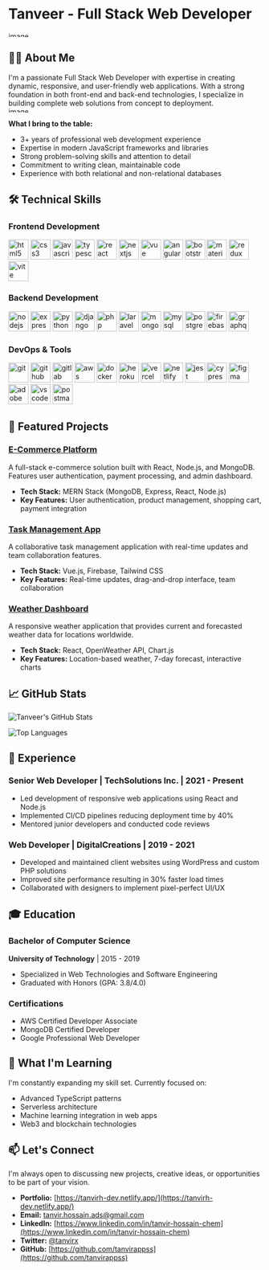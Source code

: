 
# Tanveer - Full Stack Web Developer
<img width="1000" height="10" alt="image" src="https://github.com/user-attachments/assets/36068d4d-7c31-4de5-ac4f-4f88a23e8be9" />

## 👨‍💻 About Me

I'm a passionate Full Stack Web Developer with expertise in creating dynamic, responsive, and user-friendly web applications. With a strong foundation in both front-end and back-end technologies, I specialize in building complete web solutions from concept to deployment.
<img width="1000" height="10" alt="image" src="https://github.com/user-attachments/assets/36068d4d-7c31-4de5-ac4f-4f88a23e8be9" />

**What I bring to the table:**
- 3+ years of professional web development experience
- Expertise in modern JavaScript frameworks and libraries
- Strong problem-solving skills and attention to detail
- Commitment to writing clean, maintainable code
- Experience with both relational and non-relational databases

## 🛠️ Technical Skills  

### Frontend Development  
<p align="left">  
  <img src="https://cdn.jsdelivr.net/gh/devicons/devicon/icons/html5/html5-original.svg" alt="html5" width="40" height="40"/>  
  <img src="https://cdn.jsdelivr.net/gh/devicons/devicon/icons/css3/css3-original.svg" alt="css3" width="40" height="40"/>  
  <img src="https://cdn.jsdelivr.net/gh/devicons/devicon/icons/javascript/javascript-original.svg" alt="javascript" width="40" height="40"/>  
  <img src="https://cdn.jsdelivr.net/gh/devicons/devicon/icons/typescript/typescript-original.svg" alt="typescript" width="40" height="40"/>  
  <img src="https://cdn.jsdelivr.net/gh/devicons/devicon/icons/react/react-original.svg" alt="react" width="40" height="40"/>  
  <img src="https://cdn.jsdelivr.net/gh/devicons/devicon/icons/nextjs/nextjs-original.svg" alt="nextjs" width="40" height="40"/>  
  <img src="https://cdn.jsdelivr.net/gh/devicons/devicon/icons/vuejs/vuejs-original.svg" alt="vue" width="40" height="40"/>  
  <img src="https://cdn.jsdelivr.net/gh/devicons/devicon/icons/angularjs/angularjs-original.svg" alt="angular" width="40" height="40"/>  
  <img src="https://cdn.jsdelivr.net/gh/devicons/devicon/icons/bootstrap/bootstrap-original.svg" alt="bootstrap" width="40" height="40"/>  
  <img src="https://cdn.jsdelivr.net/gh/devicons/devicon/icons/materialui/materialui-original.svg" alt="materialui" width="40" height="40"/>  
  <img src="https://cdn.jsdelivr.net/gh/devicons/devicon/icons/redux/redux-original.svg" alt="redux" width="40" height="40"/>  
  <img src="https://cdn.jsdelivr.net/gh/devicons/devicon/icons/vite/vite-original.svg" alt="vite" width="40" height="40"/>  
</p>  

### Backend Development  
<p align="left">  
  <img src="https://cdn.jsdelivr.net/gh/devicons/devicon/icons/nodejs/nodejs-original.svg" alt="nodejs" width="40" height="40"/>  
  <img src="https://cdn.jsdelivr.net/gh/devicons/devicon/icons/express/express-original.svg" alt="express" width="40" height="40"/>  
  <img src="https://cdn.jsdelivr.net/gh/devicons/devicon/icons/python/python-original.svg" alt="python" width="40" height="40"/>  
  <img src="https://cdn.jsdelivr.net/gh/devicons/devicon/icons/django/django-plain.svg" alt="django" width="40" height="40"/>  
  <img src="https://cdn.jsdelivr.net/gh/devicons/devicon/icons/php/php-original.svg" alt="php" width="40" height="40"/>  
  <img src="https://cdn.jsdelivr.net/gh/devicons/devicon/icons/laravel/laravel-plain.svg" alt="laravel" width="40" height="40"/>  
  <img src="https://cdn.jsdelivr.net/gh/devicons/devicon/icons/mongodb/mongodb-original.svg" alt="mongodb" width="40" height="40"/>  
  <img src="https://cdn.jsdelivr.net/gh/devicons/devicon/icons/mysql/mysql-original.svg" alt="mysql" width="40" height="40"/>  
  <img src="https://cdn.jsdelivr.net/gh/devicons/devicon/icons/postgresql/postgresql-original.svg" alt="postgresql" width="40" height="40"/>  
  <img src="https://cdn.jsdelivr.net/gh/devicons/devicon/icons/firebase/firebase-plain.svg" alt="firebase" width="40" height="40"/>  
  <img src="https://cdn.jsdelivr.net/gh/devicons/devicon/icons/graphql/graphql-plain.svg" alt="graphql" width="40" height="40"/>  
</p>  

### DevOps & Tools  
<p align="left">  
  <img src="https://cdn.jsdelivr.net/gh/devicons/devicon/icons/git/git-original.svg" alt="git" width="40" height="40"/>  
  <img src="https://cdn.jsdelivr.net/gh/devicons/devicon/icons/github/github-original.svg" alt="github" width="40" height="40"/>  
  <img src="https://cdn.jsdelivr.net/gh/devicons/devicon/icons/gitlab/gitlab-original.svg" alt="gitlab" width="40" height="40"/>  
  <img src="https://cdn.jsdelivr.net/gh/devicons/devicon/icons/aws/aws-original.svg" alt="aws" width="40" height="40"/>  
  <img src="https://cdn.jsdelivr.net/gh/devicons/devicon/icons/docker/docker-original.svg" alt="docker" width="40" height="40"/>  
  <img src="https://cdn.jsdelivr.net/gh/devicons/devicon/icons/heroku/heroku-original.svg" alt="heroku" width="40" height="40"/>  
  <img src="https://cdn.jsdelivr.net/gh/devicons/devicon/icons/vercel/vercel-original.svg" alt="vercel" width="40" height="40"/>  
  <img src="https://cdn.jsdelivr.net/gh/devicons/devicon/icons/netlify/netlify-original.svg" alt="netlify" width="40" height="40"/>  
  <img src="https://cdn.jsdelivr.net/gh/devicons/devicon/icons/jest/jest-plain.svg" alt="jest" width="40" height="40"/>  
  <img src="https://cdn.jsdelivr.net/gh/devicons/devicon/icons/cypressio/cypressio-original.svg" alt="cypress" width="40" height="40"/>  
  <img src="https://cdn.jsdelivr.net/gh/devicons/devicon/icons/figma/figma-original.svg" alt="figma" width="40" height="40"/>  
  <img src="https://cdn.jsdelivr.net/gh/devicons/devicon/icons/xd/xd-plain.svg" alt="adobe xd" width="40" height="40"/>  
  <img src="https://cdn.jsdelivr.net/gh/devicons/devicon/icons/vscode/vscode-original.svg" alt="vscode" width="40" height="40"/>  
  <img src="https://cdn.jsdelivr.net/gh/devicons/devicon/icons/postman/postman-original.svg" alt="postman" width="40" height="40"/>  
</p>  

## 🚀 Featured Projects

### [E-Commerce Platform](https://github.com/tanveer/ecommerce-platform)
A full-stack e-commerce solution built with React, Node.js, and MongoDB. Features user authentication, payment processing, and admin dashboard.
- **Tech Stack:** MERN Stack (MongoDB, Express, React, Node.js)
- **Key Features:** User authentication, product management, shopping cart, payment integration

### [Task Management App](https://github.com/tanveer/task-manager)
A collaborative task management application with real-time updates and team collaboration features.
- **Tech Stack:** Vue.js, Firebase, Tailwind CSS
- **Key Features:** Real-time updates, drag-and-drop interface, team collaboration

### [Weather Dashboard](https://github.com/tanveer/weather-dashboard)
A responsive weather application that provides current and forecasted weather data for locations worldwide.
- **Tech Stack:** React, OpenWeather API, Chart.js
- **Key Features:** Location-based weather, 7-day forecast, interactive charts

## 📈 GitHub Stats

![Tanveer's GitHub Stats](https://github-readme-stats.vercel.app/api?username=tanveer&show_icons=true&theme=radical)

![Top Languages](https://github-readme-stats.vercel.app/api/top-langs/?username=tanveer&layout=compact&theme=radical)

## 💼 Experience

### Senior Web Developer | TechSolutions Inc. | 2021 - Present
- Led development of responsive web applications using React and Node.js
- Implemented CI/CD pipelines reducing deployment time by 40%
- Mentored junior developers and conducted code reviews

### Web Developer | DigitalCreations | 2019 - 2021
- Developed and maintained client websites using WordPress and custom PHP solutions
- Improved site performance resulting in 30% faster load times
- Collaborated with designers to implement pixel-perfect UI/UX

## 🎓 Education

### Bachelor of Computer Science
**University of Technology** | 2015 - 2019
- Specialized in Web Technologies and Software Engineering
- Graduated with Honors (GPA: 3.8/4.0)

### Certifications
- AWS Certified Developer Associate
- MongoDB Certified Developer
- Google Professional Web Developer

## 🌟 What I'm Learning

I'm constantly expanding my skill set. Currently focused on:
- Advanced TypeScript patterns
- Serverless architecture
- Machine learning integration in web apps
- Web3 and blockchain technologies

## 📫 Let's Connect

I'm always open to discussing new projects, creative ideas, or opportunities to be part of your vision.

- **Portfolio:** [https://tanvirh-dev.netlify.app/](https://tanvirh-dev.netlify.app/)
- **Email:** tanvir.hossain.ads@gmail.com
- **LinkedIn:** [https://www.linkedin.com/in/tanvir-hossain-chem](https://www.linkedin.com/in/tanvir-hossain-chem)
- **Twitter:** [@tanvirx](https://x.com/veeer4u)
- **GitHub:** [https://github.com/tanvirappss](https://github.com/tanvirappss)
